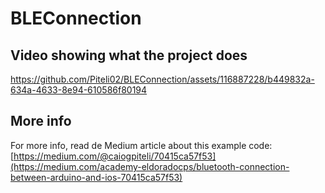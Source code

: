 # BLEConnection
## Video showing what the project does
https://github.com/Piteli02/BLEConnection/assets/116887228/b449832a-634a-4633-8e94-610586f80194

## More info
For more info, read de Medium article about this example code: [https://medium.com/@caiogpiteli/70415ca57f53](https://medium.com/academy-eldoradocps/bluetooth-connection-between-arduino-and-ios-70415ca57f53)
